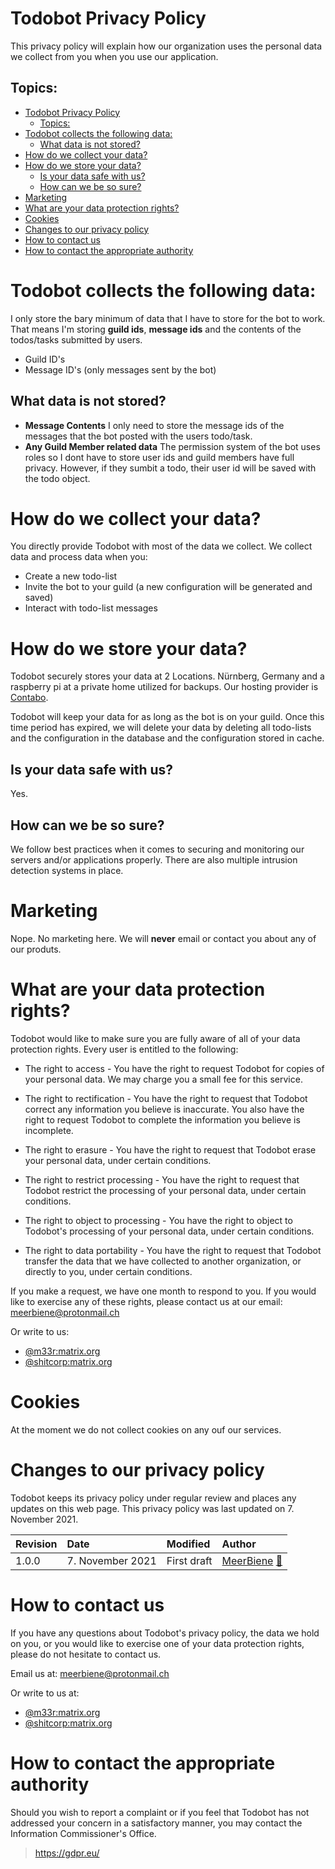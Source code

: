 # Todobot Privacy Policy

This privacy policy will explain how our organization uses the personal data we collect from you when you use our application.

## Topics:

- [Todobot Privacy Policy](#todobot-privacy-policy)
  - [Topics:](#topics)
- [Todobot collects the following data:](#todobot-collects-the-following-data)
  - [What data is not stored?](#what-data-is-not-stored)
- [How do we collect your data?](#how-do-we-collect-your-data)
- [How do we store your data?](#how-do-we-store-your-data)
  - [Is your data safe with us?](#is-your-data-safe-with-us)
  - [How can we be so sure?](#how-can-we-be-so-sure)
- [Marketing](#marketing)
- [What are your data protection rights?](#what-are-your-data-protection-rights)
- [Cookies](#cookies)
- [Changes to our privacy policy](#changes-to-our-privacy-policy)
- [How to contact us](#how-to-contact-us)
- [How to contact the appropriate authority](#how-to-contact-the-appropriate-authority)


# Todobot collects the following data:


I only store the bary minimum of data that I have to store for the bot to work. That means I'm storing **guild ids**, **message ids** and the contents of the todos/tasks submitted by users. 

- Guild ID's 
- Message ID's (only messages sent by the bot) 

## What data is not stored?

- **Message Contents** I only need to store the message ids of the messages that the bot posted with the users todo/task.
- **Any Guild Member related data** The permission system of the bot uses roles so I dont have to store user ids and guild members have full privacy. However, if they sumbit a todo, their user id will be saved with the todo object.

# How do we collect your data?
You directly provide Todobot with most of the data we collect. We collect data and process data when you:

- Create a new todo-list 
- Invite the bot to your guild (a new configuration will be generated and saved)
- Interact with todo-list messages 

# How do we store your data?
Todobot securely stores your data at 2 Locations. Nürnberg, Germany and a raspberry pi at a private home utilized for backups. Our hosting provider is [Contabo](https://contabo.com).

Todobot will keep your data for as long as the bot is on your guild. Once this time period has expired, we will delete your data by deleting all todo-lists and the configuration in the database and the configuration stored in cache.

## Is your data safe with us?

Yes.

## How can we be so sure?

We follow best practices when it comes to securing and monitoring our servers and/or applications properly. There are also multiple intrusion detection systems in place.

# Marketing

Nope. No marketing here. We will **never** email or contact you about any of our produts.
<!-- Todobot would like to send you information about products and services of ours that we think you might like, as well as those of our partner companies.

[List organizations that will receive data]
If you have agreed to receive marketing, you may always opt out at a later date.

You have the right at any time to stop Todobot from contacting you for marketing purposes or giving your data to other members of the Todobot Group.

If you no longer wish to be contacted for marketing purposes, please click here.

-->

# What are your data protection rights?
Todobot would like to make sure you are fully aware of all of your data protection rights. Every user is entitled to the following:

- The right to access - You have the right to request Todobot for copies of your personal data. We may charge you a small fee for this service.

- The right to rectification - You have the right to request that Todobot correct any information you believe is inaccurate. You also have the right to request Todobot to complete the information you believe is incomplete.

- The right to erasure - You have the right to request that Todobot erase your personal data, under certain conditions.

- The right to restrict processing - You have the right to request that Todobot restrict the processing of your personal data, under certain conditions.

- The right to object to processing - You have the right to object to Todobot's processing of your personal data, under certain conditions.

- The right to data portability - You have the right to request that Todobot transfer the data that we have collected to another organization, or directly to you, under certain conditions.

If you make a request, we have one month to respond to you. If you would like to exercise any of these rights, please contact us at our email: <meerbiene@protonmail.ch>

Or write to us:
- [@m33r:matrix.org](https://matrix.to/#/#m33r:matrix.org)
- [@shitcorp:matrix.org](https://matrix.to/#/#shitcorp:matrix.org)

# Cookies

At the moment we do not collect cookies on any ouf our services.

<!--
Cookies are text files placed on your computer to collect standard Internet log information and visitor behavior information. When you visit our websites, we may collect information from you automatically through cookies or similar technology

For further information, visit allaboutcookies.org.

How do we use cookies?
Todobot uses cookies in a range of ways to improve your experience on our website, including:

Keeping you signed in
Understanding how you use our website
[Add any uses your company has for cookies]
What types of cookies do we use?
There are a number of different types of cookies, however, our website uses:

Functionality - Todobot uses these cookies so that we recognize you on our website and remember your previously selected preferences. These could include what language you prefer and location you are in. A mix of first-party and third-party cookies are used.
Advertising - Todobot uses these cookies to collect information about your visit to our website, the content you viewed, the links you followed and information about your browser, device, and your IP address. Todobot sometimes shares some limited aspects of this data with third parties for advertising purposes. We may also share online data collected through cookies with our advertising partners. This means that when you visit another website, you may be shown advertising based on your browsing patterns on our website.
[Add any other types of cookies your company uses]
How to manage cookies
You can set your browser not to accept cookies, and the above website tells you how to remove cookies from your browser. However, in a few cases, some of our website features may not function as a result.

Privacy policies of other websites
The Todobot website contains links to other websites. Our privacy policy applies only to our website, so if you click on a link to another website, you should read their privacy policy.
-->

# Changes to our privacy policy
Todobot keeps its privacy policy under regular review and places any updates on this web page. This privacy policy was last updated on 7. November 2021.

<!--
  Please always document your changes to this document in the table below

  Template: 
  | 1.0.0    | your changes | [your name](https://github.com/your name) [📨](mailto:your@e-mail.com) |

 -->

| Revision | Date             | Modified    | Author                                                                        |
| :------- | :--------------- | :---------- | :---------------------------------------------------------------------------- |
| 1.0.0    | 7. November 2021 | First draft | [MeerBiene](https://github.com/MeerBiene) [📨](mailto:meerbiene@protonmail.ch) |

# How to contact us
If you have any questions about Todobot's privacy policy, the data we hold on you, or you would like to exercise one of your data protection rights, please do not hesitate to contact us.

Email us at: <meerbiene@protonmail.ch>

Or write to us at:
- [@m33r:matrix.org](https://matrix.to/#/#m33r:matrix.org)
- [@shitcorp:matrix.org](https://matrix.to/#/#shitcorp:matrix.org)

# How to contact the appropriate authority
Should you wish to report a complaint or if you feel that Todobot has not addressed your concern in a satisfactory manner, you may contact the Information Commissioner's Office.

> https://gdpr.eu/
